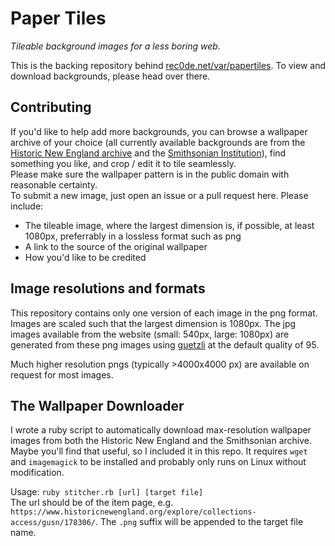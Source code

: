 # Paper Tiles

*Tileable background images for a less boring web.*  

This is the backing repository behind [rec0de.net/var/papertiles](https://rec0de.net/var/papertiles/). To view and download backgrounds, please head over there.

## Contributing

If you'd like to help add more backgrounds, you can browse a wallpaper archive of your choice (all currently available backgrounds are from the [Historic New England archive](https://www.historicnewengland.org/explore/collections-access/wallpaper/) and the [Smithsonian Institution](https://si.edu)), find something you like, and crop / edit it to tile seamlessly.  
Please make sure the wallpaper pattern is in the public domain with reasonable certainty.  
To submit a new image, just open an issue or a pull request here. Please include:

- The tileable image, where the largest dimension is, if possible, at least 1080px, preferrably in a lossless format such as png
- A link to the source of the original wallpaper
- How you'd like to be credited

## Image resolutions and formats

This repository contains only one version of each image in the png format. Images are scaled such that the largest dimension is 1080px. The jpg images available from the website (small: 540px, large: 1080px) are generated from these png images using [guetzli](https://github.com/google/guetzli/) at the default quality of 95.

Much higher resolution pngs (typically >4000x4000 px) are available on request for most images.

## The Wallpaper Downloader

I wrote a ruby script to automatically download max-resolution wallpaper images from both the Historic New England and the Smithsonian archive. Maybe you'll find that useful, so I included it in this repo. It requires `wget` and `imagemagick` to be installed and probably only runs on Linux without modification.

Usage: `ruby stitcher.rb [url] [target file]`  
The url should be of the item page, e.g. `https://www.historicnewengland.org/explore/collections-access/gusn/178306/`. The `.png` suffix will be appended to the target file name.
